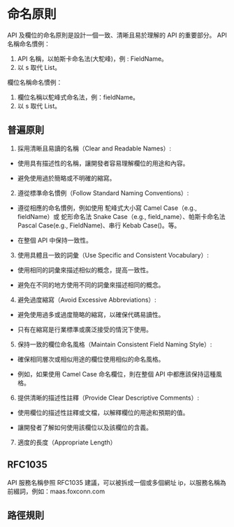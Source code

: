 # 命名原則

API 及欄位的命名原則是設計一個一致、清晰且易於理解的 API 的重要部分。
API 名稱命名慣例：

1. API 名稱，以帕斯卡命名法(大駝峰)，例 : FieldName。
2. 以 s 取代 List。

欄位名稱命名慣例：

1. 欄位名稱以駝峰式命名法，例：fieldName。
2. 以 s 取代 List。

## 普遍原則

1. 採用清晰且易讀的名稱（Clear and Readable Names）:

- 使用具有描述性的名稱，讓開發者容易理解欄位的用途和內容。

- 避免使用過於簡略或不明確的縮寫。

2. 遵從標準命名慣例（Follow Standard Naming Conventions）:

- 遵從相應的命名慣例，例如使用 駝峰式大小寫 Camel Case（e.g., fieldName）或 蛇形命名法 Snake Case（e.g., field_name）、帕斯卡命名法 Pascal Case(e.g., FieldName)、串行 Kebab Case()。等。

- 在整個 API 中保持一致性。

3. 使用具體且一致的詞彙（Use Specific and Consistent Vocabulary）:

- 使用相同的詞彙來描述相似的概念，提高一致性。

- 避免在不同的地方使用不同的詞彙來描述相同的概念。

4. 避免過度縮寫（Avoid Excessive Abbreviations）:

- 避免使用過多或過度簡略的縮寫，以確保代碼易讀性。

- 只有在縮寫是行業標準或廣泛接受的情況下使用。

5. 保持一致的欄位命名風格（Maintain Consistent Field Naming Style）:

- 確保相同層次或相似用途的欄位使用相似的命名風格。

- 例如，如果使用 Camel Case 命名欄位，則在整個 API 中都應該保持這種風格。

6. 提供清晰的描述性註釋（Provide Clear Descriptive Comments）:

- 使用欄位的描述性註釋或文檔，以解釋欄位的用途和預期的值。

- 讓開發者了解如何使用該欄位以及該欄位的含義。

7. 適度的長度（Appropriate Length）

## RFC1035

API 服務名稱參照 RFC1035 建議，可以被拆成一個或多個網址 ip，以服務名稱為前綴詞，例如：maas.foxconn.com

## 路徑規則
